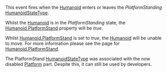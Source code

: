 This event fires when the [Humanoid](https://developer.roblox.com/en-us/api-reference/class/Humanoid) enters or leaves the _PlatformStanding_ [HumanoidStateType](https://developer.roblox.com/en-us/api-reference/enum/HumanoidStateType).

Whilst the [Humanoid](https://developer.roblox.com/en-us/api-reference/class/Humanoid) is in the _PlatformStanding_ state, the [Humanoid.PlatformStand](https://developer.roblox.com/en-us/api-reference/property/Humanoid/PlatformStand) property will be _true_.

Whilst [Humanoid.PlatformStand](https://developer.roblox.com/en-us/api-reference/property/Humanoid/PlatformStand) is set to _true_, the [Humanoid](https://developer.roblox.com/en-us/api-reference/class/Humanoid) will be unable to move. For more information please see the page for [Humanoid.PlatformStand](https://developer.roblox.com/en-us/api-reference/property/Humanoid/PlatformStand).

The PlatformStand [HumanoidStateType](https://developer.roblox.com/en-us/api-reference/enum/HumanoidStateType) was associated with the now disabled [Platform](https://developer.roblox.com/en-us/api-reference/class/Platform) part. Despite this, it can still be used by developers.